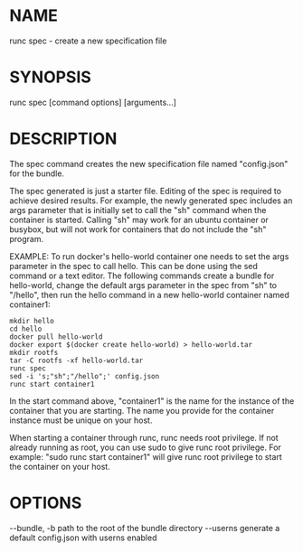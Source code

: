 # NAME
   runc spec - create a new specification file

# SYNOPSIS
   runc spec [command options] [arguments...]

# DESCRIPTION
   The spec command creates the new specification file named "config.json" for
the bundle.

The spec generated is just a starter file. Editing of the spec is required to
achieve desired results. For example, the newly generated spec includes an args
parameter that is initially set to call the "sh" command when the container is
started. Calling "sh" may work for an ubuntu container or busybox, but will not
work for containers that do not include the "sh" program.

EXAMPLE:
  To run docker's hello-world container one needs to set the args parameter
in the spec to call hello. This can be done using the sed command or a text
editor. The following commands create a bundle for hello-world, change the
default args parameter in the spec from "sh" to "/hello", then run the hello
command in a new hello-world container named container1:

    mkdir hello
    cd hello
    docker pull hello-world
    docker export $(docker create hello-world) > hello-world.tar
    mkdir rootfs
    tar -C rootfs -xf hello-world.tar
    runc spec
    sed -i 's;"sh";"/hello";' config.json
    runc start container1

In the start command above, "container1" is the name for the instance of the
container that you are starting. The name you provide for the container instance
must be unique on your host.

When starting a container through runc, runc needs root privilege. If not
already running as root, you can use sudo to give runc root privilege. For
example: "sudo runc start container1" will give runc root privilege to start the
container on your host.

# OPTIONS
   --bundle, -b         path to the root of the bundle directory
   --userns             generate a default config.json with userns enabled
